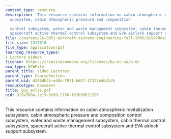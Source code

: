 ```yaml
---
content_type: resource
description: 'This resource contains information on cabin atmospheric revitalization
  subsystem, cabin atmospheric pressure and composition

  control subsystem, water and waste management subsystem, cabin thermal control subsystem,
  spacecraft active thermal control subsystem and EVA airlock support subsystem.'
file: /courses/16-885j-aircraft-systems-engineering-fall-2005/919a708a2e195e992156f22030621285_guy_eclss.pdf
file_size: 1317616
file_type: application/pdf
learning_resource_types:
- Lecture Videos
license: https://creativecommons.org/licenses/by-nc-sa/4.0/
ocw_type: OCWFile
parent_title: Video Lectures
parent_type: CourseSection
parent_uid: d240db3b-e49a-f071-bd2f-1f257ed6d1c9
resourcetype: Document
title: guy_eclss.pdf
uid: 919a708a-2e19-5e99-2156-f22030621285
---
```

This resource contains information on cabin atmospheric revitalization subsystem, cabin atmospheric pressure and composition
control subsystem, water and waste management subsystem, cabin thermal control subsystem, spacecraft active thermal control subsystem and EVA airlock support subsystem.